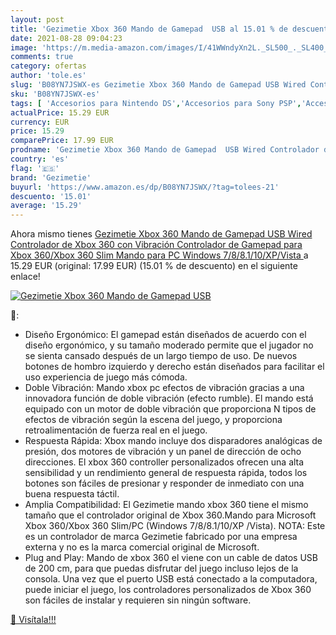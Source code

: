 ```yaml
---
layout: post
title: 'Gezimetie Xbox 360 Mando de Gamepad  USB al 15.01 % de descuento'
date: 2021-08-28 09:04:23
image: 'https://m.media-amazon.com/images/I/41WWndyXn2L._SL500_._SL400_.jpg'
comments: true
category: ofertas
author: 'tole.es'
slug: 'B08YN7JSWX-es Gezimetie Xbox 360 Mando de Gamepad USB Wired Controlador...'
sku: 'B08YN7JSWX-es'
tags: [ 'Accesorios para Nintendo DS','Accesorios para Sony PSP','Accesorios para Xbox 360','Accesorios para Xbox One','Electrónica','Hardware y juegos para Nintendo DS','Hardware y juegos para Sony PSP','Hardware y juegos para Xbox 360','Hardware y juegos para Xbox One','Packs de accesorios para Nintendo DS','Packs de accesorios para Sony PSP','Packs de accesorios para Xbox 360','Packs de accesorios para Xbox One','Sistemas heredados','Sistemas heredados de Nintendo','Sistemas heredados de PlayStation','Sistemas heredados de Xbox','Videojuegos','gezimetie','xbox', ]
actualPrice: 15.29 EUR
currency: EUR
price: 15.29
comparePrice: 17.99 EUR
prodname: 'Gezimetie Xbox 360 Mando de Gamepad  USB Wired Controlador de Xbox 360 con Vibración  Controlador de Gamepad para Xbox 360/Xbox 360 Slim Mando para PC  Windows 7/8/8.1/10/XP/Vista '
country: 'es'
flag: '🇪🇸'
brand: 'Gezimetie'
buyurl: 'https://www.amazon.es/dp/B08YN7JSWX/?tag=tolees-21'
descuento: '15.01'
average: '15.29'
---
```


Ahora mismo tienes [Gezimetie Xbox 360 Mando de Gamepad  USB Wired Controlador de Xbox 360 con Vibración  Controlador de Gamepad para Xbox 360/Xbox 360 Slim Mando para PC  Windows 7/8/8.1/10/XP/Vista ](https://www.amazon.es/dp/B08YN7JSWX/?tag=tolees-21) a 15.29 EUR (original: 17.99 EUR) (15.01 %  de descuento) en el siguiente enlace!

[![Gezimetie Xbox 360 Mando de Gamepad  USB](https://m.media-amazon.com/images/I/41WWndyXn2L._SL500_._SL400_.jpg)](https://www.amazon.es/dp/B08YN7JSWX/?tag=tolees-21)

🔎:

- Diseño Ergonómico: El gamepad están diseñados de acuerdo con el diseño ergonómico, y su tamaño moderado permite que el jugador no se sienta cansado después de un largo tiempo de uso. De nuevos botones de hombro izquierdo y derecho están diseñados para facilitar el uso experiencia de juego más cómoda.
- Doble Vibración: Mando xbox pc efectos de vibración gracias a una innovadora función de doble vibración (efecto rumble). El mando está equipado con un motor de doble vibración que proporciona N tipos de efectos de vibración según la escena del juego, y proporciona retroalimentación de fuerza real en el juego.
- Respuesta Rápida: Xbox mando incluye dos disparadores analógicas de presión, dos motores de vibración y un panel de dirección de ocho direcciones. El xbox 360 controller personalizados ofrecen una alta sensibilidad y un rendimiento general de respuesta rápida, todos los botones son fáciles de presionar y responder de inmediato con una buena respuesta táctil.
- Amplia Compatibilidad: El Gezimetie mando xbox 360 tiene el mismo tamaño que el controlador original de Xbox 360.Mando para Microsoft Xbox 360/Xbox 360 Slim/PC (Windows 7/8/8.1/10/XP /Vista). NOTA: Este es un controlador de marca Gezimetie fabricado por una empresa externa y no es la marca comercial original de Microsoft.
- Plug and Play: Mando de xbox 360 el viene con un cable de datos USB de 200 cm, para que puedas disfrutar del juego incluso lejos de la consola. Una vez que el puerto USB está conectado a la computadora, puede iniciar el juego, los controladores personalizados de Xbox 360 son fáciles de instalar y requieren sin ningún software.

[🛒 Visítala!!!](https://www.amazon.es/dp/B08YN7JSWX/?tag=tolees-21)

